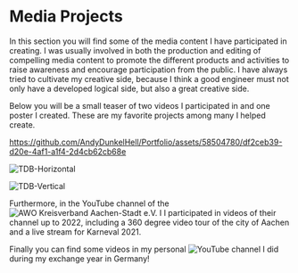 # Media Projects

In this section you will find some of the media content I have participated in creating. I was usually involved in both the production and editing of compelling media content to promote the different products and activities to raise awareness and encourage participation from the public.  I have always tried to cultivate my creative side, because I think a good engineer must not only have a developed logical side, but also a great creative side.  

Below you will be a small teaser of two videos I participated in and one poster I created. These are my favorite projects among many I helped create.

https://github.com/AndyDunkelHell/Portfolio/assets/58504780/df2ceb39-d20e-4af1-a1f4-2d4cb62cb68e

![TDB-Horizontal](https://github.com/AndyDunkelHell/Portfolio/assets/58504780/609f6ec1-7822-4b17-98f8-34a1ae6a34cf)

![TDB-Vertical](https://github.com/AndyDunkelHell/Portfolio/assets/58504780/446bc039-40dd-43d2-be93-5595e1340fc4)

Furthermore, in the YouTube channel of the ![AWO Kreisverband Aachen-Stadt e.V. I](https://www.youtube.com/@awokreisverbandaachen-stad3461) I participated in videos of their channel up to 2022, including a 360 degree video tour of the city of Aachen and a live stream for Karneval 2021. 

Finally you can find some videos in my personal ![YouTube channel](https://www.youtube.com/channel/UCdisWnISnJLQ6v6fTtsIdaw) I did during my exchange year in Germany!


